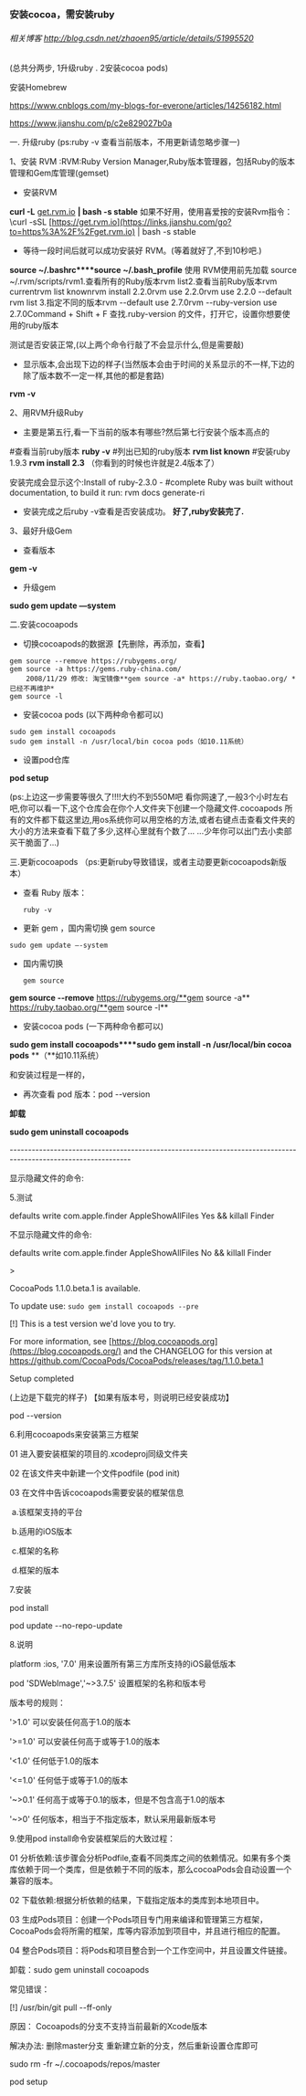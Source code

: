 ### 安装cocoa，需安装ruby

###### 相关博客 http://blog.csdn.net/zhaoen95/article/details/51995520

(总共分两步, 1升级ruby .   2安装cocoa pods)

安装Homebrew

https://www.cnblogs.com/my-blogs-for-everone/articles/14256182.html

https://www.jianshu.com/p/c2e829027b0a

一. 升级ruby  (ps:ruby -v 查看当前版本，不用更新请忽略步骤一)

1、安装 RVM :RVM:Ruby Version Manager,Ruby版本管理器，包括Ruby的版本管理和Gem库管理(gemset)

- 安装RVM

**curl -L** [get.rvm.io](http://get.rvm.io/) **| bash -s stable**  如果不好用，使用喜爱按的安装Rvm指令：\curl -sSL [https://get.rvm.io](https://links.jianshu.com/go?to=https%3A%2F%2Fget.rvm.io) | bash -s stable

- 等待一段时间后就可以成功安装好 RVM。(等着就好了,不到10秒吧.)

**source ~/.bashrc****source ~/.bash_profile** 使用 RVM使用前先加载  source ~/.rvm/scripts/rvm1.查看所有的Ruby版本rvm list2.查看当前Ruby版本rvm currentrvm list knownrvm install 2.2.0rvm use 2.2.0rvm use 2.2.0 --default rvm list 3.指定不同的版本rvm --default use 2.7.0rvm --ruby-version use 2.7.0Command + Shift + F  查找.ruby-version 的文件，打开它，设置你想要使用的ruby版本 

测试是否安装正常,(以上两个命令行敲了不会显示什么,但是需要敲)

 

- 显示版本,会出现下边的样子(当然版本会由于时间的关系显示的不一样,下边的除了版本数不一定一样,其他的都是套路)

**rvm -v** 

2、用RVM升级Ruby

- 主要是第五行,看一下当前的版本有哪些?然后第七行安装个版本高点的

#查看当前ruby版本  **ruby -v**  #列出已知的ruby版本  **rvm list known** #安装ruby 1.9.3  **rvm install 2.3**  （你看到的时候也许就是2.4版本了）

安装完成会显示这个:Install of ruby-2.3.0 - #complete Ruby was built without documentation, to build it run: rvm docs generate-ri

- 安装完成之后ruby -v查看是否安装成功。 **好了,ruby安装完了.**

3、最好升级Gem

- 查看版本

**gem -v**

- 升级gem

**sudo gem update —system**

二.安装cocoapods

- 切换cocoapods的数据源【先删除，再添加，查看】

```
gem source --remove https://rubygems.org/
gem source -a https://gems.ruby-china.com/
    2008/11/29 修改: 淘宝镜像**gem source -a* https://ruby.taobao.org/ *已经不再维护*  
gem source -l
```



- 安装cocoa pods (以下两种命令都可以)

```
sudo gem install cocoapods
sudo gem install -n /usr/local/bin cocoa pods（如10.11系统）
```

- 设置pod仓库

**pod setup**

(ps:上边这一步需要等很久了!!!!大约不到550M吧 看你网速了,一般3个小时左右吧,你可以看一下,这个仓库会在你个人文件夹下创建一个隐藏文件.cocoapods 所有的文件都下载这里边,用os系统你可以用空格的方法,或者右键点击查看文件夹的大小的方法来查看下载了多少,这样心里就有个数了... ...少年你可以出门去小卖部买干脆面了...)

三.更新cocoapods （ps:更新ruby导致错误，或者主动要更新cocoapods新版本）

- 查看 Ruby 版本：

  ```shell
  ruby -v
  ```

- 更新 gem ，国内需切换 gem source

```shell
sudo gem update —-system
```

- 国内需切换 

  ```shell
  gem source
  ```

**gem source --remove** https://rubygems.org/**gem source -a** https://ruby.taobao.org/**gem source -l**

- 安装cocoa pods (一下两种命令都可以)

**sudo gem install cocoapods****sudo gem install -n /usr/local/bin cocoa pods**  **（**如10.11系统）

和安装过程是一样的，

- 再次查看 pod 版本：pod --version

**卸载** 

**sudo gem uninstall cocoapods**

\---------------------------------------------------------------------------------------------------------------

显示隐藏文件的命令:

5.测试

defaults write com.apple.finder AppleShowAllFiles Yes && killall Finder

不显示隐藏文件的命令:

defaults write com.apple.finder AppleShowAllFiles No && killall Finder

\>

CocoaPods 1.1.0.beta.1 is available.

To update use: `sudo gem install cocoapods --pre`

[!] This is a test version we'd love you to try.

For more information, see [https://blog.cocoapods.org](https://blog.cocoapods.org/) and the CHANGELOG for this version at https://github.com/CocoaPods/CocoaPods/releases/tag/1.1.0.beta.1

Setup completed

(上边是下载完的样子) 【如果有版本号，则说明已经安装成功】

  pod --version

6.利用cocoapods来安装第三方框架

  01 进入要安装框架的项目的.xcodeproj同级文件夹

  02 在该文件夹中新建一个文件podfile (pod init)

  03 在文件中告诉cocoapods需要安装的框架信息

​    a.该框架支持的平台

​    b.适用的iOS版本

​    c.框架的名称

​    d.框架的版本

7.安装

  pod install

  pod update --no-repo-update

8.说明

  platform :ios, '7.0' 用来设置所有第三方库所支持的iOS最低版本

  pod 'SDWebImage','~>3.7.5' 设置框架的名称和版本号

  版本号的规则：

  '>1.0'  可以安装任何高于1.0的版本

  '>=1.0'  可以安装任何高于或等于1.0的版本

  '<1.0'  任何低于1.0的版本

  '<=1.0'  任何低于或等于1.0的版本

  '~>0.1'  任何高于或等于0.1的版本，但是不包含高于1.0的版本

  '~>0'   任何版本，相当于不指定版本，默认采用最新版本号

9.使用pod install命令安装框架后的大致过程：

  01 分析依赖:该步骤会分析Podfile,查看不同类库之间的依赖情况。如果有多个类库依赖于同一个类库，但是依赖于不同的版本，那么cocoaPods会自动设置一个兼容的版本。

  02 下载依赖:根据分析依赖的结果，下载指定版本的类库到本地项目中。

  03 生成Pods项目：创建一个Pods项目专门用来编译和管理第三方框架，CocoaPods会将所需的框架，库等内容添加到项目中，并且进行相应的配置。

  04 整合Pods项目：将Pods和项目整合到一个工作空间中，并且设置文件链接。

卸载：sudo gem uninstall cocoapods

常见错误：

[!] /usr/bin/git pull --ff-only

原因： Cocoapods的分支不支持当前最新的Xcode版本

解决办法: 删除master分支 重新建立新的分支，然后重新设置仓库即可

sudo rm -fr ~/.cocoapods/repos/master

pod setup

